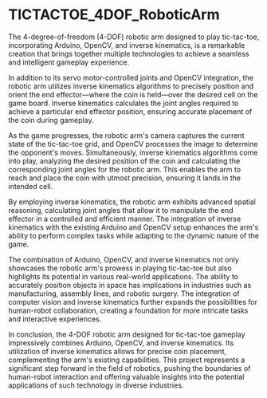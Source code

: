 # TICTACTOE_4DOF_RoboticArm

The 4-degree-of-freedom (4-DOF) robotic arm designed to play tic-tac-toe, incorporating Arduino, OpenCV, and inverse kinematics, is a remarkable creation that brings together multiple technologies to achieve a seamless and intelligent gameplay experience.

In addition to its servo motor-controlled joints and OpenCV integration, the robotic arm utilizes inverse kinematics algorithms to precisely position and orient the end effector—where the coin is held—over the desired cell on the game board. Inverse kinematics calculates the joint angles required to achieve a particular end effector position, ensuring accurate placement of the coin during gameplay.

As the game progresses, the robotic arm's camera captures the current state of the tic-tac-toe grid, and OpenCV processes the image to determine the opponent's moves. Simultaneously, inverse kinematics algorithms come into play, analyzing the desired position of the coin and calculating the corresponding joint angles for the robotic arm. This enables the arm to reach and place the coin with utmost precision, ensuring it lands in the intended cell.

By employing inverse kinematics, the robotic arm exhibits advanced spatial reasoning, calculating joint angles that allow it to manipulate the end effector in a controlled and efficient manner. The integration of inverse kinematics with the existing Arduino and OpenCV setup enhances the arm's ability to perform complex tasks while adapting to the dynamic nature of the game.

The combination of Arduino, OpenCV, and inverse kinematics not only showcases the robotic arm's prowess in playing tic-tac-toe but also highlights its potential in various real-world applications. The ability to accurately position objects in space has implications in industries such as manufacturing, assembly lines, and robotic surgery. The integration of computer vision and inverse kinematics further expands the possibilities for human-robot collaboration, creating a foundation for more intricate tasks and interactive experiences.

In conclusion, the 4-DOF robotic arm designed for tic-tac-toe gameplay impressively combines Arduino, OpenCV, and inverse kinematics. Its utilization of inverse kinematics allows for precise coin placement, complementing the arm's existing capabilities. This project represents a significant step forward in the field of robotics, pushing the boundaries of human-robot interaction and offering valuable insights into the potential applications of such technology in diverse industries.

